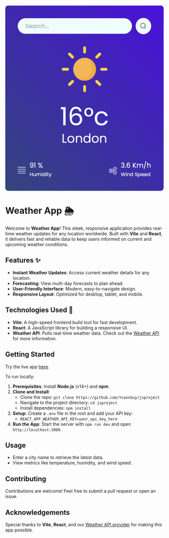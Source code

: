 **![Weather App Preview](src/assets/weatherimg.png)**

# Weather App 🌦️

Welcome to **Weather App**! This sleek, responsive application provides real-time weather updates for any location worldwide. Built with **Vite** and **React**, it delivers fast and reliable data to keep users informed on current and upcoming weather conditions.

## Features ✨

- **Instant Weather Updates**: Access current weather details for any location.
- **Forecasting**: View multi-day forecasts to plan ahead.
- **User-Friendly Interface**: Modern, easy-to-navigate design.
- **Responsive Layout**: Optimized for desktop, tablet, and mobile.

## Technologies Used 🔧

- **Vite**: A high-speed frontend build tool for fast development.
- **React**: A JavaScript library for building a responsive UI.
- **Weather API**: Pulls real-time weather data. Check out the [Weather API](https://openweathermap.org/current) for more information.

## Getting Started

Try the live app [here](https://example.com/your-live-app-link).

To run locally:

1. **Prerequisites**: Install **Node.js** (v14+) and **npm**.
2. **Clone and Install**:
   - Clone the repo: `git clone https://github.com/YvannGuy/jsproject`
   - Navigate to the project directory: `cd jsproject`
   - Install dependencies: `npm install`
3. **Setup**: Create a `.env` file in the root and add your API key:
   - `REACT_APP_WEATHER_API_KEY=your_api_key_here`
4. **Run the App**: Start the server with `npm run dev` and open `http://localhost:3000`.

## Usage

- Enter a city name to retrieve the latest data.
- View metrics like temperature, humidity, and wind speed.

## Contributing

Contributions are welcome! Feel free to submit a pull request or open an issue.


## Acknowledgements

Special thanks to **Vite**, **React**, and our [Weather API provider](https://openweathermap.org) for making this app possible.